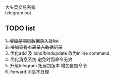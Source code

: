 大头菜交易系统  
telegram bot

## TODO list

~~1. 增加星期日数据录入及list~~  
~~2. 增加查看本周录入数据记录~~  
3. 优化add 及 bind/bindupdate 改为inline command  
4. 优化消息系统 避免时而命令无效  
5. 升级telegram 拓展包版本 增加自毁命令  
6. forward 消息不处理